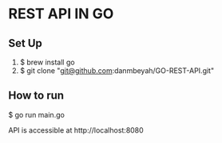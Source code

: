 # REST API IN GO

## Set Up
1. $ brew install go
1. $ git clone "git@github.com:danmbeyah/GO-REST-API.git"

## How to run
$ go run main.go

API is accessible at http://localhost:8080
